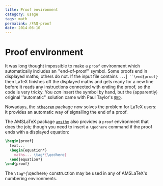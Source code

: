 ```yaml
---
title: Proof environment
category: usage
tags: math
permalink: /FAQ-proof
date: 2014-06-10
---
```


# Proof environment

It was long thought impossible to make a `proof`
environment which automatically includes an ''end-of-proof'' symbol.
Some proofs end in displayed maths; others do not.  If the input file
contains 
`...`\]` ``\end{proof}` then LaTeX finishes off
the displayed maths and gets ready for a new line before it reads any
instructions connected with ending the proof, so the code is very
tricky.  You _can_ insert the symbol by hand, but the
(apparently) original ''automatic'' solution came with Paul Taylor's
[`QED`](https://ctan.org/pkg/QED).

Nowadays, the [`ntheorem`](https://ctan.org/pkg/ntheorem) package now solves the problem for
LaTeX users: it provides an automatic way of signalling
the end of a proof.

The AMSLaTeX package [`amsthm`](https://ctan.org/pkg/amsthm) also provides a
`proof` environment that does the job; though you need to
insert a `\qedhere` command if the proof ends with a displayed
equation:
```latex
\begin{proof}
  text...
  \begin{equation*}
    maths... \tag*{\qedhere}
  \end{equation*}
\end{proof}
```
The `\tag*{`\qedhere`}` construction may be used in any of
AMSLaTeX's numbering environments.

